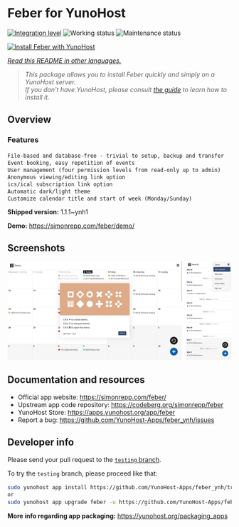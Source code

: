 <!--
N.B.: This README was automatically generated by <https://github.com/YunoHost/apps/tree/master/tools/readme_generator>
It shall NOT be edited by hand.
-->

# Feber for YunoHost

[![Integration level](https://dash.yunohost.org/integration/feber.svg)](https://ci-apps.yunohost.org/ci/apps/feber/) ![Working status](https://ci-apps.yunohost.org/ci/badges/feber.status.svg) ![Maintenance status](https://ci-apps.yunohost.org/ci/badges/feber.maintain.svg)

[![Install Feber with YunoHost](https://install-app.yunohost.org/install-with-yunohost.svg)](https://install-app.yunohost.org/?app=feber)

*[Read this README in other languages.](./ALL_README.md)*

> *This package allows you to install Feber quickly and simply on a YunoHost server.*  
> *If you don't have YunoHost, please consult [the guide](https://yunohost.org/install) to learn how to install it.*

## Overview



### Features

    File-based and database-free - trivial to setup, backup and transfer
    Event booking, easy repetition of events
    User management (four permission levels from read-only up to admin)
    Anonymous viewing/editing link option
    ics/ical subscription link option
    Automatic dark/light theme
    Customize calendar title and start of week (Monday/Sunday)



**Shipped version:** 1.1.1~ynh1

**Demo:** <https://simonrepp.com/feber/demo/>

## Screenshots

![Screenshot of Feber](./doc/screenshots/screenshot.png)

## Documentation and resources

- Official app website: <https://simonrepp.com/feber/>
- Upstream app code repository: <https://codeberg.org/simonrepp/feber>
- YunoHost Store: <https://apps.yunohost.org/app/feber>
- Report a bug: <https://github.com/YunoHost-Apps/feber_ynh/issues>

## Developer info

Please send your pull request to the [`testing` branch](https://github.com/YunoHost-Apps/feber_ynh/tree/testing).

To try the `testing` branch, please proceed like that:

```bash
sudo yunohost app install https://github.com/YunoHost-Apps/feber_ynh/tree/testing --debug
or
sudo yunohost app upgrade feber -u https://github.com/YunoHost-Apps/feber_ynh/tree/testing --debug
```

**More info regarding app packaging:** <https://yunohost.org/packaging_apps>
